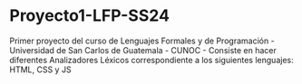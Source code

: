 # Proyecto1-LFP-SS24
Primer proyecto del curso de Lenguajes Formales y de Programación - Universidad de San Carlos de Guatemala - CUNOC - Consiste en hacer diferentes Analizadores Léxicos correspondiente a los siguientes lenguajes: HTML, CSS y JS
